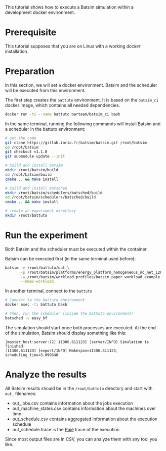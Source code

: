 This tutorial shows how to execute a Batsim simulation within a development
docker environment.

# Prerequisite
This tutorial supposes that you are on Linux with a working *docker* installation.


# Preparation
In this section, we will set a docker environment. Batsim and the scheduler will
be executed from this environment.

The first step creates the ``battuto`` environment. It is based on the
``batsim_ci`` docker image, which contains all needed dependencies.
``` bash
docker run -ti --name battuto oarteam/batsim_ci bash
```

In the same terminal, running the following commands will install Batsim and
a scheduler in the battuto environment:
``` bash
# get the code
git clone https://gitlab.inria.fr/batsim/batsim.git /root/batsim
cd /root/batsim
git checkout v1.1.0
git submodule update --init

# build and install batsim
mkdir /root/batsim/build
cd /root/batsim/build
cmake .. && make install

# build and install batsched
mkdir /root/batsim/schedulers/batsched/build
cd /root/batsim/schedulers/batsched/build
cmake .. && make install

# create an experiment directory
mkdir /root/battuto
```


# Run the experiment
Both Batsim and the scheduler must be executed within the container.

Batsim can be executed first (in the same terminal used before):
``` bash
batsim -e /root/battuto/out \
       -p /root/batsim/platforms/energy_platform_homogeneous_no_net_128.xml \
       -w /root/batsim/workload_profiles/batsim_paper_workload_example.json \
       --mmax-workload
```

In another terminal, connect to the ``battuto``
``` bash
# Connect to the battuto environment
docker exec -ti battuto bash

# Then, run the scheduler (inside the battuto environment)
batsched -v easy_bf
```

The simulation should start once both processes are executed.
At the end of the simulation, Batsim should display something like this:
```
[master_host:server:(2) 11306.611123] [server/INFO] Simulation is finished!
[11306.611123] [export/INFO] Makespan=11306.611123, scheduling_time=3.099840
```

# Analyze the results
All Batsim results should be in the ``/root/battuto`` directory and start with
``out_`` filenames:
- out_jobs.csv contains information about the jobs execution
- out_machine_states.csv contains information about the machines over time
- out_schedule.csv contains aggregated information about the execution schedule
- out_schedule.trace is the [Pajé](www-id.imag.fr/Logiciels/paje/publications/files/lang-paje.pdf) trace of the execution

Since most output files are in CSV, you can analyze them with any tool you like.
